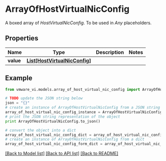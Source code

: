 # ArrayOfHostVirtualNicConfig

A boxed array of *HostVirtualNicConfig*. To be used in *Any* placeholders. 

## Properties
Name | Type | Description | Notes
------------ | ------------- | ------------- | -------------
**value** | [**List[HostVirtualNicConfig]**](HostVirtualNicConfig.md) |  | 

## Example

```python
from vmware_vi.models.array_of_host_virtual_nic_config import ArrayOfHostVirtualNicConfig

# TODO update the JSON string below
json = "{}"
# create an instance of ArrayOfHostVirtualNicConfig from a JSON string
array_of_host_virtual_nic_config_instance = ArrayOfHostVirtualNicConfig.from_json(json)
# print the JSON string representation of the object
print ArrayOfHostVirtualNicConfig.to_json()

# convert the object into a dict
array_of_host_virtual_nic_config_dict = array_of_host_virtual_nic_config_instance.to_dict()
# create an instance of ArrayOfHostVirtualNicConfig from a dict
array_of_host_virtual_nic_config_form_dict = array_of_host_virtual_nic_config.from_dict(array_of_host_virtual_nic_config_dict)
```
[[Back to Model list]](../README.md#documentation-for-models) [[Back to API list]](../README.md#documentation-for-api-endpoints) [[Back to README]](../README.md)


